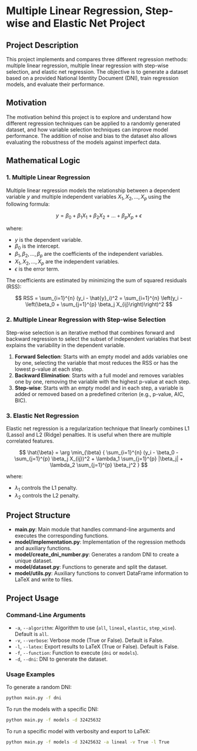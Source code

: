 # Multiple Linear Regression, Step-wise and Elastic Net Project

## Project Description

This project implements and compares three different regression methods: multiple linear regression, multiple linear regression with step-wise selection, and elastic net regression. The objective is to generate a dataset based on a provided National Identity Document (DNI), train regression models, and evaluate their performance.

## Motivation

The motivation behind this project is to explore and understand how different regression techniques can be applied to a randomly generated dataset, and how variable selection techniques can improve model performance. The addition of noise and bias to the dataset also allows evaluating the robustness of the models against imperfect data.

## Mathematical Logic

### 1. Multiple Linear Regression

Multiple linear regression models the relationship between a dependent variable $y$ and multiple independent variables $X_1, X_2, \ldots, X_p$ using the following formula:

$$
y = \beta_0 + \beta_1 X_1 + \beta_2 X_2 + \ldots + \beta_p X_p + \epsilon
$$

where:
- $y$ is the dependent variable.
- $\beta_0$ is the intercept.
- $\beta_1, \beta_2, \ldots, \beta_p$ are the coefficients of the independent variables.
- $X_1, X_2, \ldots, X_p$ are the independent variables.
- $\epsilon$ is the error term.

The coefficients are estimated by minimizing the sum of squared residuals (RSS):

$$
RSS = \sum_{i=1}^{n} (y_i - \hat{y}_i)^2 = \sum_{i=1}^{n} \left(y_i - \left(\beta_0 + \sum_{j=1}^{p} \beta_j X_{ij}\right)\right)^2
$$

### 2. Multiple Linear Regression with Step-wise Selection

Step-wise selection is an iterative method that combines forward and backward regression to select the subset of independent variables that best explains the variability in the dependent variable.

1. **Forward Selection**: Starts with an empty model and adds variables one by one, selecting the variable that most reduces the RSS or has the lowest p-value at each step.
2. **Backward Elimination**: Starts with a full model and removes variables one by one, removing the variable with the highest p-value at each step.
3. **Step-wise**: Starts with an empty model and in each step, a variable is added or removed based on a predefined criterion (e.g., p-value, AIC, BIC).

### 3. Elastic Net Regression

Elastic net regression is a regularization technique that linearly combines L1 (Lasso) and L2 (Ridge) penalties. It is useful when there are multiple correlated features.

$$
\hat{\beta} = \arg \min_{\beta} { \sum_{i=1}^{n} (y_i - \beta_0 - \sum_{j=1}^{p} \beta_j X_{ij})^2 + \lambda_1 \sum_{j=1}^{p} |\beta_j| + \lambda_2 \sum_{j=1}^{p} \beta_j^2 }
$$

where:
- $\lambda_1$ controls the L1 penalty.
- $\lambda_2$ controls the L2 penalty.

## Project Structure

- **main.py**: Main module that handles command-line arguments and executes the corresponding functions.
- **model/implementation.py**: Implementation of the regression methods and auxiliary functions.
- **model/create_dni_number.py**: Generates a random DNI to create a unique dataset.
- **model/dataset.py**: Functions to generate and split the dataset.
- **model/utils.py**: Auxiliary functions to convert DataFrame information to LaTeX and write to files.

## Project Usage

### Command-Line Arguments

- `-a`, `--algorithm`: Algorithm to use (`all`, `lineal`, `elastic`, `step_wise`). Default is `all`.
- `-v`, `--verbose`: Verbose mode (True or False). Default is False.
- `-l`, `--latex`: Export results to LaTeX (True or False). Default is False.
- `-f`, `--function`: Function to execute (`dni` or `models`).
- `-d`, `--dni`: DNI to generate the dataset.

### Usage Examples

To generate a random DNI:

```bash
python main.py -f dni
```

To run the models with a specific DNI:

```bash
python main.py -f models -d 32425632
```

To run a specific model with verbosity and export to LaTeX:

```bash
python main.py -f models -d 32425632 -a lineal -v True -l True
```
